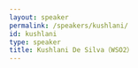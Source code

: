 ```yaml
---
layout: speaker
permalink: /speakers/kushlani/
id: kushlani
type: speaker
title: Kushlani De Silva（WSO2）
---
```

